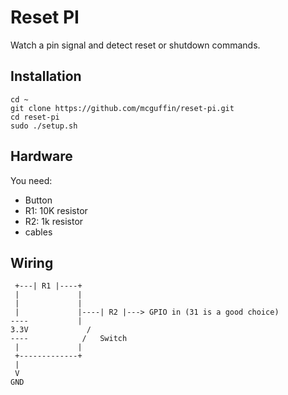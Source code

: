 Reset PI
========

Watch a pin signal and detect reset or shutdown commands.

Installation
------------

	cd ~
	git clone https://github.com/mcguffin/reset-pi.git
	cd reset-pi
	sudo ./setup.sh


Hardware
--------

You need:

- Button
- R1: 10K resistor
- R2: 1k resistor
- cables

Wiring
------
	
	 +---| R1 |----+
	 |             |
	 |             |
	 |             |----| R2 |---> GPIO in (31 is a good choice)
	----           |
	3.3V             /
	----            /   Switch
	 |             |
	 +-------------+
	 |             
	 V
	GND 


